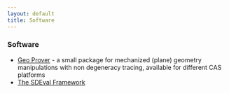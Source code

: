 ```yaml
---
layout: default
title: Software
---
```


### Software

-   [Geo Prover](Software.GeoProver "wikilink") - a small package for mechanized (plane) geometry manipulations with non degeneracy tracing, available for different CAS platforms
-   [The SDEval Framework](SDEval "wikilink")

